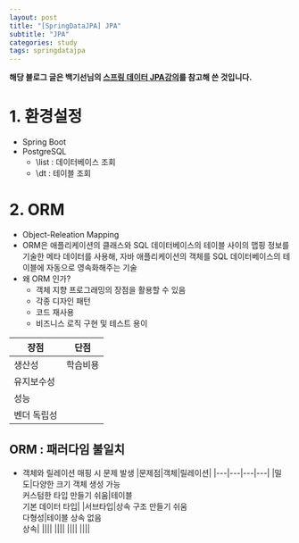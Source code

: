 ```yaml
---
layout: post
title: "[SpringDataJPA] JPA"
subtitle: "JPA"
categories: study
tags: springdatajpa
---
```


**해당 블로그 글은 백기선님의 [스프링 데이터 JPA강의](https://www.inflearn.com/course/스프링-데이터-jpa)를 참고해 쓴 것입니다.**

# 1. 환경설정

- Spring Boot
- PostgreSQL
  - \list : 데이터베이스 조회
  - \dt : 테이블 조회

# 2. ORM

- Object-Releation Mapping
- ORM은 애플리케이션의 클래스와 SQL 데이터베이스의 테이블 사이의 맵핑 정보를 기술한 메타 데이터를 사용해, 자바 애플리케이션의 객체를 SQL 데이터베이스의 테이블에 자동으로 영속화해주는 기술
- 왜 ORM 인가?
  - 객체 지향 프로그래밍의 장점을 활용할 수 있음
  - 각종 디자인 패턴
  - 코드 재사용
  - 비즈니스 로직 구현 및 테스트 용이

| 장점        | 단점     |
| ----------- | -------- |
| 생산성      | 학습비용 |
| 유지보수성  |          |
| 성능        |          |
| 벤더 독립성 |          |

## ORM : 패러다임 불일치

- 객체와 릴레이션 매핑 시 문제 발생
  |문제점|객체|릴레이션|
  |---|---|---|---|
  |밀도|다양한 크기 객체 생성 가능<br>커스텀한 타입 만들기 쉬움|테이블<br>기본 데이터 타입|
  |서브타입|상속 구조 만들기 쉬움<br>다형성|테이블 상속 없음<br>상속|
  ||||
  ||||
  ||||
  ||||
